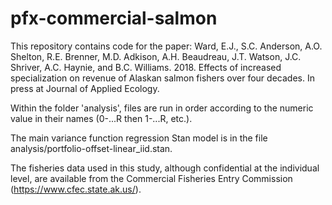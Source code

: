 # pfx-commercial-salmon

This repository contains code for the paper: Ward, E.J., S.C. Anderson, A.O. Shelton, R.E. Brenner, M.D. Adkison, A.H. Beaudreau, J.T. Watson, J.C. Shriver, A.C. Haynie, and B.C. Williams. 2018. Effects of increased specialization on revenue of Alaskan salmon fishers over
  four decades. In press at Journal of Applied Ecology. 

Within the folder 'analysis', files are run in order according to the numeric value in their names (0-...R then 1-...R, etc.).

The main variance function regression Stan model is in the file analysis/portfolio-offset-linear_iid.stan.

The fisheries data used in this study, although confidential at the individual level, are available from the Commercial Fisheries Entry Commission (https://www.cfec.state.ak.us/).
